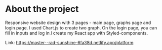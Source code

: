 # About the project

Responsive website design with 3 pages - main page, graphs page and login page. I used Chart.js to create two graph. On the login page, you can fill in inputs and log in.I create my React app with Styled-components.

Link: https://master--rad-sunshine-6fa38d.netlify.app/platform






